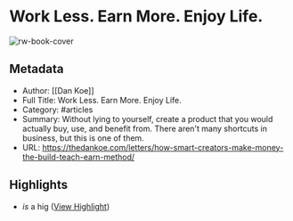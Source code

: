 # Work Less. Earn More. Enjoy Life.

![rw-book-cover](https://thedankoe.com/wp-content/uploads/2023/11/featuredimg-1.png)

## Metadata
- Author: [[Dan Koe]]
- Full Title: Work Less. Earn More. Enjoy Life.
- Category: #articles
- Summary: Without lying to yourself, create a product that you would actually buy, use, and benefit from. There aren't many shortcuts in business, but this is one of them.
- URL: https://thedankoe.com/letters/how-smart-creators-make-money-the-build-teach-earn-method/

## Highlights
- *is* a hig ([View Highlight](https://read.readwise.io/read/01hgqwtp3yv0yj2et63ds55nrg))
